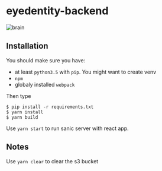 # eyedentity-backend

![brain](https://emojipedia-us.s3.dualstack.us-west-1.amazonaws.com/thumbs/160/apple/155/brain_1f9e0.png)

## Installation

You should make sure you have:

-   at least `python3.5` with `pip`. You might want to create venv
-   `npm`
-   globaly installed `webpack`

Then type

    $ pip install -r requirements.txt
    $ yarn install
    $ yarn build

Use `yarn start` to run sanic server with react app.

## Notes

Use `yarn clear` to clear the s3 bucket
